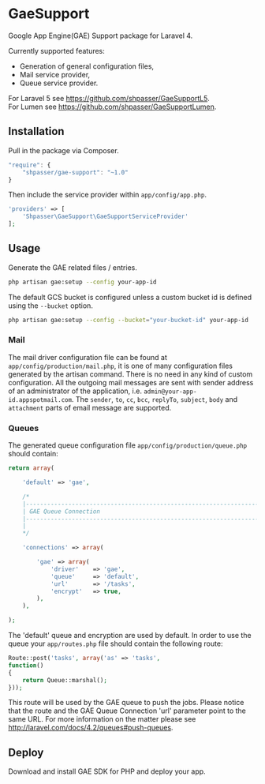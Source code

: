 # GaeSupport

Google App Engine(GAE) Support package for Laravel 4.

Currently supported features:
- Generation of general configuration files,
- Mail service provider,
- Queue service provider.

For Laravel 5 see https://github.com/shpasser/GaeSupportL5.  
For Lumen see https://github.com/shpasser/GaeSupportLumen.

## Installation

Pull in the package via Composer.

```js
"require": {
    "shpasser/gae-support": "~1.0"
}
```

Then include the service provider within `app/config/app.php`.

```php
'providers' => [
    'Shpasser\GaeSupport\GaeSupportServiceProvider'
];
```

## Usage

Generate the GAE related files / entries.

```bash
php artisan gae:setup --config your-app-id
```

The default GCS bucket is configured unless a custom bucket id is defined using
the `--bucket` option.

```bash
php artisan gae:setup --config --bucket="your-bucket-id" your-app-id
```

### Mail

The mail driver configuration file can be found at `app/config/production/mail.php`,
it is one of many configuration files generated by the artisan command. There is
no need in any kind of custom configuration. All the outgoing mail messages are sent
with sender address of an administrator of the application, i.e. `admin@your-app-id.appspotmail.com`.
The `sender`, `to`, `cc`, `bcc`, `replyTo`, `subject`, `body` and `attachment` 
parts of email message are supported. 

### Queues

The generated queue configuration file `app/config/production/queue.php` should contain:

```php
return array(

	'default' => 'gae',

	/*
	|--------------------------------------------------------------------------
	| GAE Queue Connection
	|--------------------------------------------------------------------------
	|
	*/

	'connections' => array(

		'gae' => array(
			'driver'	=> 'gae',
			'queue'		=> 'default',
			'url'		=> '/tasks',
			'encrypt'	=> true,
		),
	),

);
```

The 'default' queue and encryption are used by default. 
In order to use the queue your `app/routes.php` file should contain the following route:

```php
Route::post('tasks', array('as' => 'tasks',
function()
{
	return Queue::marshal();
}));
```
  
This route will be used by the GAE queue to push the jobs. Please notice that the route
and the GAE Queue Connection 'url' parameter point to the same URL.
For more information on the matter please see http://laravel.com/docs/4.2/queues#push-queues.

## Deploy

Download and install GAE SDK for PHP and deploy your app.
